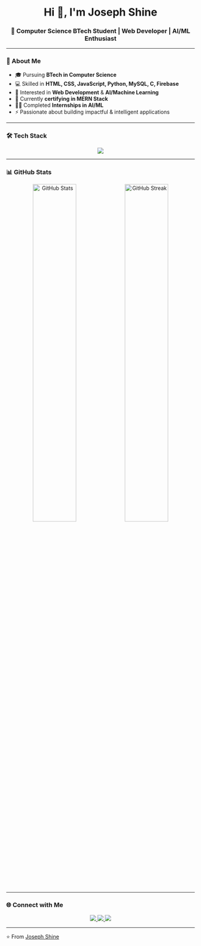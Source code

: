 <h1 align="center">Hi 👋, I'm Joseph Shine</h1>
<h3 align="center">🚀 Computer Science BTech Student | Web Developer | AI/ML Enthusiast</h3>

---

### 🌟 About Me
- 🎓 Pursuing **BTech in Computer Science**
- 💻 Skilled in **HTML, CSS, JavaScript, Python, MySQL, C, Firebase**
- 🤖 Interested in **Web Development** & **AI/Machine Learning**
- 📜 Currently **certifying in MERN Stack**
- 🧑‍💻 Completed **Internships in AI/ML**
- ⚡ Passionate about building impactful & intelligent applications

---

### 🛠️ Tech Stack
<p align="center">
  <!-- Languages -->
  <img src="https://skillicons.dev/icons?i=html,css,javascript,python,mysql,c,firebase,react,nodejs,express,mongodb,git,github,vscode&theme=light" />
</p>

---

### 📊 GitHub Stats
<p align="center">
  <img src="https://github-readme-stats.vercel.app/api?username=joseph-shine&show_icons=true&theme=tokyonight" alt="GitHub Stats" width="48%"/>
  <img src="https://github-readme-streak-stats.herokuapp.com/?user=joseph-shine&theme=tokyonight" alt="GitHub Streak" width="48%"/>
</p>

---

### 🌐 Connect with Me
<p align="center">
  <a href="https://www.linkedin.com/in/joseph-shine" target="_blank">
    <img src="https://img.shields.io/badge/-LinkedIn-0e76a8?style=for-the-badge&logo=linkedin&logoColor=white"/>
  </a>
  <a href="mailto:josephshine6182004@gmail.com" target="_blank">
    <img src="https://img.shields.io/badge/-Email-d14836?style=for-the-badge&logo=gmail&logoColor=white"/>
  </a>
 <a href="https://instagram.com/_phoenix__knight_" target="_blank">
  <img src="https://img.shields.io/badge/-Instagram-E4405F?style=for-the-badge&logo=instagram&logoColor=white"/>
</a>

</p>

---

⭐️ From [Joseph Shine](https://github.com/Phoenixknight414)
